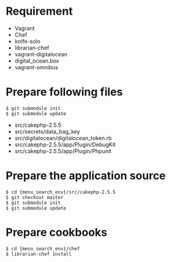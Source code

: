 # Requirement

* Vagrant
* Chef
* knife-solo
* librarian-chef
* vagrant-digitalocean
* digital_ocean.box
* vagrant-omnibus


# Prepare following files

    $ git submodule init
    $ git submodule update

* src/cakephp-2.5.5
* src/secrets/data_bag_key
* src/digitalocean/digitalocean_token.rb
* src/cakephp-2.5.5/app/Plugin/DebugKit
* src/cakephp-2.5.5/app/Plugin/Phpunit

# Prepare the application source

    $ cd {menu_search_env}/src/cakephp-2.5.5
    $ git checkout master
    $ git submodule init
    $ git submodule update

# Prepare cookbooks

    $ cd {menu_search_env}/chef
    $ librarian-chef install
